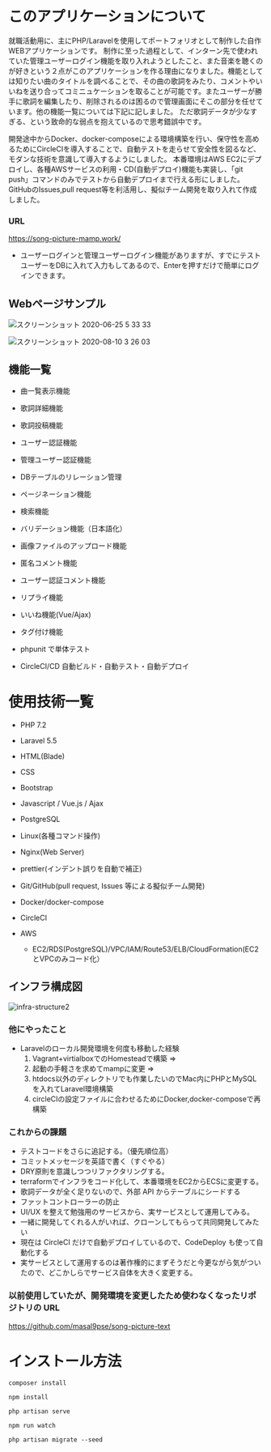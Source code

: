 # このアプリケーションについて

就職活動用に、主にPHP/Laravelを使用してポートフォリオとして制作した自作WEBアプリケーションです。
制作に至った過程として、インターン先で使われていた管理ユーザーログイン機能を取り入れようとしたこと、また音楽を聴くのが好きという２点がこのアプリケーションを作る理由になりました。機能としては知りたい曲のタイトルを調べることで、その曲の歌詞をみたり、コメントやいいねを送り合ってコミニュケーションを取ることが可能です。またユーザーが勝手に歌詞を編集したり、削除されるのは困るので管理画面にそこの部分を任せています。他の機能一覧については下記に記しました。
ただ歌詞データが少なすぎる、という致命的な弱点を抱えているので思考錯誤中です。

開発途中からDocker、docker-composeによる環境構築を行い、保守性を高めるためにCircleCIを導入することで、自動テストを走らせて安全性を図るなど、モダンな技術を意識して導入するようにしました。
本番環境はAWS EC2にデプロイし、各種AWSサービスの利用・CD(自動デプロイ)機能も実装し、「git push」コマンドのみでテストから自動デプロイまで行える形にしました。
GitHubのIssues,pull request等を利活用し、擬似チーム開発を取り入れて作成しました。

### URL
https://song-picture-mamp.work/

- ユーザーログインと管理ユーザーログイン機能がありますが、すでにテストユーザーをDBに入れて入力もしてあるので、Enterを押すだけで簡単にログインできます。

## Webページサンプル

![スクリーンショット 2020-06-25 5 33 33](https://user-images.githubusercontent.com/51937772/85625242-187ea200-b6a6-11ea-914e-f7054c18d92c.png)


![スクリーンショット 2020-08-10 3 26 03](https://user-images.githubusercontent.com/51937772/89739154-3fa7fc00-dab9-11ea-8306-317996706339.png)



## 機能一覧

- 曲一覧表示機能

- 歌詞詳細機能

- 歌詞投稿機能

- ユーザー認証機能

- 管理ユーザー認証機能

- DBテーブルのリレーション管理

- ページネーション機能

- 検索機能 

- バリデーション機能（日本語化）

- 画像ファイルのアップロード機能

- 匿名コメント機能

- ユーザー認証コメント機能
 - リプライ機能

- いいね機能(Vue/Ajax)

- タグ付け機能

- phpunit で単体テスト

- CircleCI/CD 自動ビルド・自動テスト・自動デプロイ


# 使用技術一覧

* PHP 7.2

- Laravel 5.5

- HTML(Blade)

- CSS

- Bootstrap 

- Javascript / Vue.js / Ajax

- PostgreSQL

* Linux(各種コマンド操作)

* Nginx(Web Server)

- prettier(インデント誤りを自動で補正) 

* Git/GitHub(pull request, Issues 等による擬似チーム開発)

- Docker/docker-compose

* CircleCI

* AWS
  - EC2/RDS(PostgreSQL)/VPC/IAM/Route53/ELB/CloudFormation(EC2とVPCのみコード化）

## インフラ構成図

![infra-structure2](https://user-images.githubusercontent.com/51937772/87854452-1a5a1f00-c94d-11ea-99a8-9bf43b9f2ad8.png)

### 他にやったこと
- Laravelのローカル開発環境を何度も移動した経験
  1. Vagrant+virtialboxでのHomesteadで構築 =>
  2. 起動の手軽さを求めてmampに変更 => 
  3. htdocs以外のディレクトリでも作業したいのでMac内にPHPとMySQLを入れてLaravel環境構築
  4. circleCIの設定ファイルに合わせるためにDocker,docker-composeで再構築

### これからの課題
- テストコードをさらに追記する。（優先順位高）
- コミットメッセージを英語で書く（すぐやる）
- DRY原則を意識しつつリファクタリングする。
- terraformでインフラをコード化して、本番環境をEC2からECSに変更する。
- 歌詞データが全く足りないので、外部 API からテーブルにシードする
- ファットコントローラーの防止
- UI/UX を整えて勉強用のサービスから、実サービスとして運用してみる。
- 一緒に開発してくれる人がいれば、クローンしてもらって共同開発してみたい
- 現在は CircleCI だけで自動デプロイしているので、CodeDeploy も使って自動化する
- 実サービスとして運用するのは著作権的にまずそうだと今更ながら気がついたので、どこかしらでサービス自体を大きく変更する。


### 以前使用していたが、開発環境を変更したため使わなくなったリポジトリの URL

https://github.com/masal9pse/song-picture-text

# インストール方法

```
composer install

npm install

php artisan serve

npm run watch

php artisan migrate --seed
``` 
